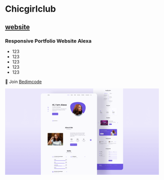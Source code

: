 # Chicgirlclub
## [website](chicgirlclub.github.io)
### Responsive Portfolio Website Alexa

- 123
- 123
- 123
- 123
- 123

💙 Join  [Bedimcode](chicgirlclub.github.io)

![preview img](/preview.png)
